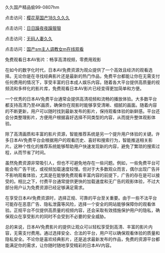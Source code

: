 久久国产精品偷99-0807hm

点击访问：<a href="https://heiliao2dmwwy.pages.dev">樱花草国产18久久久久</a>

点击访问：<a href="https://heiliaoga6s9v.pages.dev">日日躁夜夜躁狠狠</a>

点击访问：<a href="https://heiliaowzu4ur.pages.dev">无码人妻久久</a>

点击访问：<a href="https://heiliaoow5kzm.pages.dev">国产sm主人调教女m在线观看</a>



免费观看日本AV影片：畅享高清视频，零费用观影

在如今的数字化时代，日本AV免费资源为观众提供了一个高效且经济的观看选择。无论你是在寻找经典影片还是最新的热门作品，免费平台都能让你在无需支付任何费用的情况下，享受丰富的日本成人娱乐内容。随着各大平台提供高质量的视频流和多样化的影片库，免费观看日本AV影片已经变得更加简单和方便。

一个优秀的日本AV免费平台通常会提供高清视频和流畅的播放体验。大多数平台都支持高清乃至4K画质，确保你在观影时能够享受清晰、细腻的画面。随着内容的不断更新，用户可以随时找到最新发布的影片，保持观看体验的新鲜感。平台还会分类整理影片，方便用户根据喜好选择不同类型的内容，从而提升整体观影体验。

除了高清画质和丰富的影片资源，智能推荐系统是另一个提升用户体验的关键。许多日本AV免费平台会根据用户的观看历史、喜好和搜索行为，智能推送相关影片。这种个性化的推荐系统能够帮助用户快速发现新的内容，避免了繁琐的搜索过程，从而节省了时间。

虽然免费资源非常吸引人，但也不可避免地存在一些问题。例如，一些免费平台可能会有广告干扰，或视频加载速度较慢。但对于大多数观众而言，偶尔出现广告并不影响观看体验，尤其是在能够免费观看丰富内容的前提下，广告的存在是可以接受的。相比之下，付费平台通常提供更快的加载速度和无广告的观影体验，不过大部分用户认为免费资源已经足够满足需求。

在享受日本AV免费资源时，选择正规、可靠的平台至关重要。由于一些不法平台可能存在恶意广告、隐私泄露等风险，选择一个安全的网站能够保障你的观看体验。正规平台不仅提供高质量的视频内容，还会采取有效措施保护用户的隐私，确保观众在享受影片的同时不会受到不必要的安全威胁。

总的来说，日本AV免费影片的提供让观众可以轻松享受到高清、丰富的影片内容，无需支付费用。通过选择安全、合法的平台，用户可以确保观看体验的质量和隐私安全。不论你是喜欢经典影片，还是追求最新发布的作品，免费的资源平台都能满足你的需求，让你随时随地享受精彩的日本AV内容。

<span style="display:none;">[Canonical link](https://github.com/gg85065/68706 ）</span>
